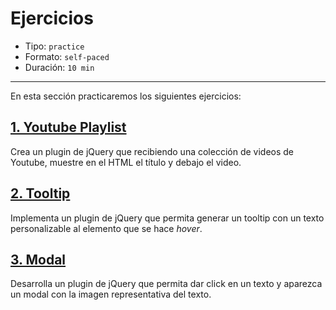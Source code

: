 # Ejercicios

* Tipo: `practice`
* Formato: `self-paced`
* Duración: `10 min`

***

En esta sección practicaremos los siguientes ejercicios:

## [1. Youtube Playlist](https://github.com/Laboratoria/ec-js-deep-dive-exercises/blob/jquery/jquery/00-youtube-playlist.js)

Crea un plugin de jQuery que recibiendo una colección de videos de Youtube,
muestre en el HTML el título y debajo el video.

## [2. Tooltip](https://github.com/Laboratoria/ec-js-deep-dive-exercises/blob/jquery/jquery/01-tooltip.js)

Implementa un plugin de jQuery que permita generar un tooltip con un texto
personalizable al elemento que se hace _hover_.

## [3. Modal](https://github.com/Laboratoria/ec-js-deep-dive-exercises/blob/jquery/jquery/02-modal.js)

Desarrolla un plugin de jQuery que permita dar click en un texto y aparezca un
modal con la imagen representativa del texto.

